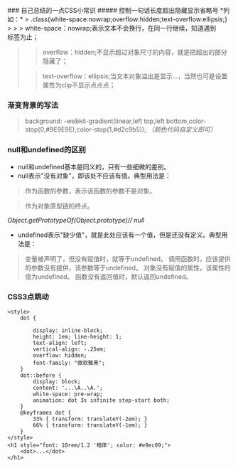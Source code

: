<br/>
### 自己总结的一点CSS小常识
##### 控制一句话长度超出隐藏显示省略号
*列如：* 
> .class{white-space:nowrap;overflow:hidden;text-overflow:ellipsis;}
> 
> > white-space：nowrap;表示文本不会换行，在同一行继续，知道遇到<br /\>标签为止；

> > overflow：hidden;不显示超过对象尺寸的内容，就是把超出的部分隐藏了；
> 
> > text-overflow：ellipsis;当文本对象溢出是显示...，当然也可是设置属性为clip不显示点点点；
>
<!--more-->

### 渐变背景的写法
> background: -webkit-gradient(linear,left top,left bottom,color-stop(0,#9E9E9E),color-stop(1,#d2c9b5));
*（颜色代码自定义即可）*
>
### null和undefined的区别
* null和undefined基本是同义的，只有一些细微的差别。
* null表示"没有对象"，即该处不应该有值。典型用法是：

> 作为函数的参数，表示该函数的参数不是对象。

> 作为对象原型链的终点。

*Object.getPrototypeOf(Object.prototype)// null*

* undefined表示"缺少值"，就是此处应该有一个值，但是还没有定义。典型用法是：
> 变量被声明了，但没有赋值时，就等于undefined。
> 调用函数时，应该提供的参数没有提供，该参数等于undefined。
> 对象没有赋值的属性，该属性的值为undefined。
> 函数没有返回值时，默认返回undefined。

### CSS3点跳动
	<style>
		dot {

		    display: inline-block; 
		    height: 1em; line-height: 1;
		    text-align: left;
		    vertical-align: -.25em;
		    overflow: hidden;
		    font-family: "微软雅黑";
		}
		dot::before {
		    display: block;
		    content: '...\A..\A.';
		    white-space: pre-wrap;
		    animation: dot 3s infinite step-start both;
		}
		@keyframes dot {
		    33% { transform: translateY(-2em); }
		    66% { transform: translateY(-1em); }
		}
	</style>
	<h1 style="font: 10rem/1.2 '楷体'; color: #e9ec09;">
		<dot>...</dot>
	</h1>